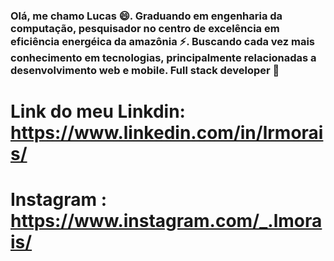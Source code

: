 ### Olá, me chamo Lucas 😄. Graduando em engenharia da computação, pesquisador no centro de excelência em eficiência energéica da amazônia ⚡. Buscando cada vez mais conhecimento em tecnologias, principalmente relacionadas a desenvolvimento web e mobile. Full stack developer 🌱
# Link do meu Linkdin: https://www.linkedin.com/in/lrmorais/
# Instagram : https://www.instagram.com/_.lmorais/
<!--
**LRmorais/LRmorais** is a ✨ _special_ ✨ repository because its `README.md` (this file) appears on your GitHub profile.

Here are some ideas to get you started:

- 🔭 I’m currently working on ...
- 🌱 I’m currently learning ...
- 👯 I’m looking to collaborate on ...
- 🤔 I’m looking for help with ...
- 💬 Ask me about ...
- 📫 How to reach me: ...
- 😄 Pronouns: ...
- ⚡ Fun fact: ...
-->
